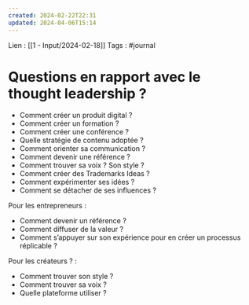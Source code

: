```yaml
---
created: 2024-02-22T22:31
updated: 2024-04-06T15:14
---
```

Lien : [[1 - Input/2024-02-18]]
Tags : #journal 

# Questions en rapport avec le thought leadership ?

- Comment créer un produit digital ?
- Comment créer un formation ?
- Comment créer une conférence ?
- Quelle stratégie de contenu adoptée ?
- Comment orienter sa communication ?
- Comment devenir une référence ?
- Comment trouver sa voix ? Son style ?
- Comment créer des Trademarks Ideas ?
- Comment expérimenter ses idées ?
- Comment se détacher de ses influences ?

Pour les entrepreneurs : 
- Comment devenir un référence ?
- Comment diffuser de la valeur ?
- Comment s’appuyer sur son expérience pour en créer un processus réplicable ?

Pour les créateurs ? : 
- Comment trouver son style ?
- Comment trouver sa voix ?
- Quelle plateforme utiliser ?